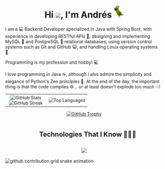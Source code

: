 <h1 align="center">Hi <img src="https://media.giphy.com/media/hvRJCLFzcasrR4ia7z/giphy.gif" width="30">, I'm Andrés <img height="40" src="/images/parrot.gif"></h1>




<p>
I am a 💻 Backend Developer specialized in Java with Spring Boot, with experience in developing RESTful APIs 📡, designing and implementing MySQL 🐬 and
PostgreSQL 🐘 relational databases, using version control systems such as Git and GitHub 😺, and handling Linux operating systems 🐧.

Programming is my profession and hobby! 💻

I love programming in Java ☕, although I also admire the simplicity and elegance of Python's Zen principles 🐍. At the end of the day, the important thing is that the code compiles ⚙️... or at least doesn't explode too much 💥!
</p>





<!--- stats & Trophy (start) -->
<p align="center">
<!--- stats (start) -->
<table align="center" border="0">
<tr>
<td width="50%" align="center">
<img src="https://github-readme-stats.vercel.app/api?username=Andres-Bermudez&theme=dark&show_icons=true&count_private=true" alt="GitHub Stats" />
<br />
<img title="🔥 Get streak stats for your profile at git.io/streak-stats" alt="GitHub Streak" src="https://github-readme-streak-stats.herokuapp.com/?user=Andres-Bermudez&theme=dark&hide_border=false" /> 
</td>

<td width="50%" align="center">
<img src="https://github-readme-stats.anuraghazra1.vercel.app/api/top-langs/?username=Andres-Bermudez&theme=dark&hide_border=true&no-bg=true&no-frame=true&langs_count=10&count_private=true" alt="Top Languages" />

</td>
</tr>
</table>
<!--- stats (end) -->

<!--- trophy (start) -->
<div align="center">
<a href="https://github.com/ryo-ma/github-profile-trophy" title="Go to Source">
  <img src="https://github-profile-trophy.vercel.app/?username=Andres-Bermudez&theme=radical&row=1&column=7&margin-h=15&margin-w=5&no-bg=true" alt="GitHub Trophy" width="84%" />
</a>
</div>
<!--- trophy (end) -->
</p>        
<!--- stats & Trophy (end) -->








<div id="user-content-toc">
  <ul align="center">
    <summary><h2 style="display: inline-block">Technologies That I Know 👨🏻‍💻</h2></summary>
  </ul>
</div>
<!--tech stack icons-->
<p align="center">
  <a href="https://skillicons.dev">
    <img src="https://skillicons.dev/icons?i=java,spring,postgres,mysql,linux,git,github,html,css,js,postman,py,idea,vscode,linkedin,stackoverflow,discord&perline=14" />
  </a>
</p>




<picture>
  <source media="(prefers-color-scheme: dark)" srcset="https://raw.githubusercontent.com/Andres-Bermudez/Andres-Bermudez/output/github-contribution-grid-snake-dark.svg">
  <source media="(prefers-color-scheme: light)" srcset="https://raw.githubusercontent.com/Andres-Bermudez/Andres-Bermudez/output/github-contribution-grid-snake.svg">
  <img alt="github contribution grid snake animation" src="https://raw.githubusercontent.com/Andres-Bermudez/Andres-Bermudez/output/github-contribution-grid-snake.svg">
</picture> 





<!--
**Andres-Bermudez/Andres-Bermudez** is a ✨ _special_ ✨ repository because its `README.md` (this file) appears on your GitHub profile.

Here are some ideas to get you started:

- 🔭 I’m currently working on ...
- 🌱 I’m currently learning ...
- 👯 I’m looking to collaborate on ...
- 🤔 I’m looking for help with ...
- 💬 Ask me about ...
- 📫 How to reach me: ...
- 😄 Pronouns: ...
- ⚡ Fun fact: ...
-->
